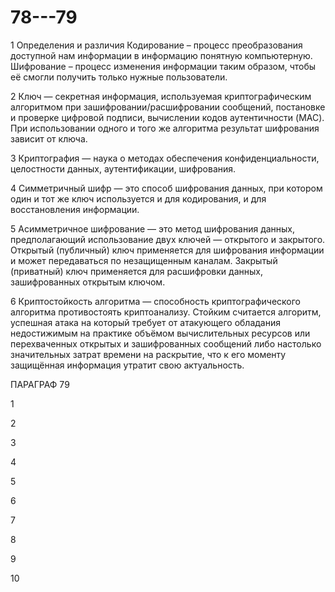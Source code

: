 # 78---79

1 Определения и различия Кодирование – процесс преобразования доступной нам информации в информацию понятную компьютерную. Шифрование – процесс изменения информации таким образом, чтобы её смогли получить только нужные пользователи.

2 Ключ — секретная информация, используемая криптографическим алгоритмом при зашифровании/расшифровании сообщений, постановке и проверке цифровой подписи, вычислении кодов аутентичности (MAC). При использовании одного и того же алгоритма результат шифрования зависит от ключа.

3 Криптография — наука о методах обеспечения конфиденциальности, целостности данных, аутентификации, шифрования.

4 Симметричный шифр — это способ шифрования данных, при котором один и тот же ключ используется и для кодирования, и для восстановления информации.

5 Асимметричное шифрование — это метод шифрования данных, предполагающий использование двух ключей — открытого и закрытого. Открытый (публичный) ключ применяется для шифрования информации и может передаваться по незащищенным каналам. Закрытый (приватный) ключ применяется для расшифровки данных, зашифрованных открытым ключом.

6 Криптостойкость алгоритма — способность криптографического алгоритма противостоять криптоанализу. Стойким считается алгоритм, успешная атака на который требует от атакующего обладания недостижимым на практике объёмом вычислительных ресурсов или перехваченных открытых и зашифрованных сообщений либо настолько значительных затрат времени на раскрытие, что к его моменту защищённая информация утратит свою актуальность.


ПАРАГРАФ 79 

1 

2 

3 

4 

5 

6 

7 

8 

9 

10 

